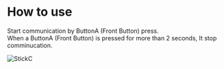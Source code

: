 # How to use

Start communication by ButtonA (Front Button) press.   
When a ButtonA (Front Button) is pressed for more than 2 seconds, It stop comminucation.   

![StickC](https://user-images.githubusercontent.com/6020549/60751805-1fc12180-9ff7-11e9-92e6-9511775f9243.JPG)
